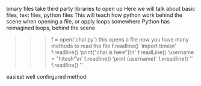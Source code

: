 binary files take third party libraries to open up
Here we will talk about basic files, text files, python files
This will teach how python work behind the scene when opening a file, or apply loops somewhere
Python has reimagined loops, behind the scene
>>> f = open('chai.py') 
this opens a file
now you have many methods to read the file
>>> f.readline()
‘import time\n'
>>> f.readline()
‘print("chai is here")\n'
>>> f.readLine()
‘username = "hitesh"\n'
>>> f.readline()
‘print (username)'
>>> f.xreadline()
''
>>> f.readline()
''
>>>

easiest well confirgured method